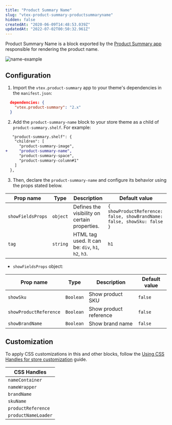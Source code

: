 ```yaml
---
title: "Product Summary Name"
slug: "vtex-product-summary-productsummaryname"
hidden: false
createdAt: "2020-06-09T14:48:53.039Z"
updatedAt: "2022-07-02T00:50:32.961Z"
---
```

Product Summary Name is a block exported by the [Product Summary app](https://developers.vtex.com/docs/guides/vtex-product-summary) responsible for rendering the product name.

![name-example](https://cdn.jsdelivr.net/gh/vtexdocs/dev-portal-content@main/images/vtex-product-summary-productsummaryname-0.png)
## Configuration

1. Import the `vtex.product-summary` app to your theme's dependencies in the `manifest.json`:

```json
  dependencies: {
    "vtex.product-summary": "2.x"
  }
```

2. Add the `product-summary-name` block to your store theme as a child of `product-summary.shelf`. For example:

```diff
   "product-summary.shelf": {
    "children": [
      "product-summary-image",
+     "product-summary-name",
      "product-summary-space",
      "product-summary-column#1"
    ]
  },
```
3. Then, declare the `product-summary-name` and configure its behavior using the props stated below.


| Prop name | Type | Description | Default value |
| ----------------- | --------- | ------------------------------------------------------------------------------------------------------------------------------------------------------------------------ | ------------- |
| `showFieldsProps` | `object` | Defines the visibility on certain properties. | `{ showProductReference: false, showBrandName: false, showSku: false }` |
| `tag` | `string` | HTML tag used. It can be: `div`, `h1`, `h2`, `h3`. | `h1` |

- `showFieldsProps` object:

| Prop name | Type | Description | Default value |
| --- | --- | --- | ---| 
| `showSku` | `Boolean` | Show product SKU | `false` |
| `showProductReference` | `Boolean` | Show product reference | `false`| 
| `showBrandName` | `Boolean` | Show brand name | `false`| 

## Customization

To apply CSS customizations in this and other blocks, follow the [Using CSS Handles for store customization](https://developers.vtex.com/docs/guides/vtex-io-documentation-using-css-handles-for-store-customization) guide.

| CSS Handles        |
| ------------------ |
| `nameContainer` |
| `nameWrapper` |
| `brandName` |
| `skuName` |
| `productReference` |
| `productNameLoader` |